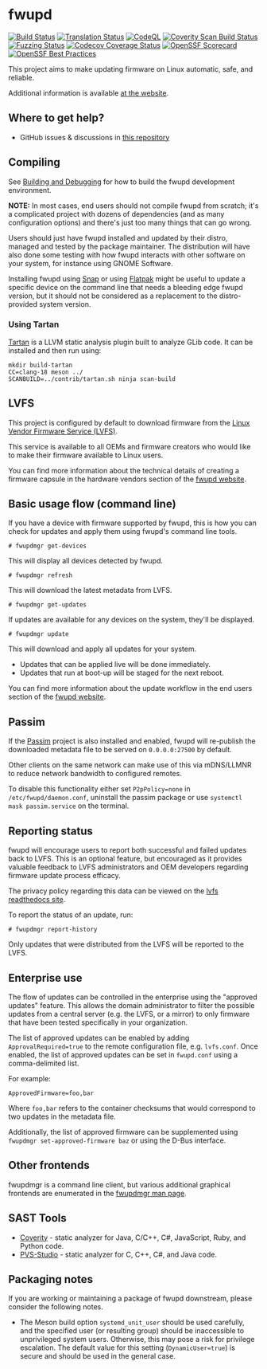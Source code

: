 # fwupd

[![Build Status](https://github.com/fwupd/fwupd/actions/workflows/ci.yml/badge.svg)](https://github.com/fwupd/fwupd/actions/workflows/ci.yml)
[![Translation Status](https://hosted.weblate.org/widget/fwupd/svg-badge.svg)](https://hosted.weblate.org/engage/fwupd/)
[![CodeQL](https://github.com/fwupd/fwupd/actions/workflows/codeql-analysis.yml/badge.svg)](https://github.com/fwupd/fwupd/actions/workflows/codeql-analysis.yml)
[![Coverity Scan Build Status](https://scan.coverity.com/projects/10744/badge.svg)](https://scan.coverity.com/projects/10744)
[![Fuzzing Status](https://oss-fuzz-build-logs.storage.googleapis.com/badges/fwupd.svg)](https://bugs.chromium.org/p/oss-fuzz/issues/list?sort=-opened&can=1&q=proj:fwupd)
[![Codecov Coverage Status](https://codecov.io/gh/fwupd/fwupd/graph/badge.svg?token=vykt2ROfu9)](https://codecov.io/gh/fwupd/fwupd)
[![OpenSSF Scorecard](https://api.securityscorecards.dev/projects/github.com/fwupd/fwupd/badge)](https://securityscorecards.dev/viewer/?uri=github.com/fwupd/fwupd)
[![OpenSSF Best Practices](https://www.bestpractices.dev/projects/8751/badge)](https://www.bestpractices.dev/projects/8751)

This project aims to make updating firmware on Linux automatic, safe, and reliable.

Additional information is available [at the website](https://fwupd.org/).

## Where to get help?

- GitHub issues & discussions in [this repository](https://github.com/fwupd/fwupd)

## Compiling

See [Building and Debugging](docs/building.md) for how to build the fwupd development environment.

**NOTE:** In most cases, end users should not compile fwupd from scratch; it's a
complicated project with dozens of dependencies (and as many configuration options)
and there's just too many things that can go wrong.

Users should just have fwupd installed and updated by their distro, managed and
tested by the package maintainer.
The distribution will have also done some testing with how fwupd interacts with
other software on your system, for instance using GNOME Software.

Installing fwupd using [Snap](https://github.com/fwupd/fwupd/wiki/fwupd-snap)
or using [Flatpak](https://github.com/fwupd/fwupd/wiki/fwupd-flatpak) might be
useful to update a specific device on the command line that needs a bleeding
edge fwupd version, but it should not be considered as a replacement to the
distro-provided system version.

### Using Tartan

[Tartan](https://gitlab.freedesktop.org/tartan/tartan/-/wikis/home) is a LLVM static
analysis plugin built to analyze GLib code. It can be installed and then run using:

    mkdir build-tartan
    CC=clang-18 meson ../
    SCANBUILD=../contrib/tartan.sh ninja scan-build

## LVFS

This project is configured by default to download firmware from the [Linux Vendor
Firmware Service (LVFS)](https://fwupd.org/).

This service is available to all OEMs and firmware creators who would like to make
their firmware available to Linux users.

You can find more information about the technical details of creating a firmware
capsule in the hardware vendors section of the [fwupd website](https://fwupd.org).

## Basic usage flow (command line)

If you have a device with firmware supported by fwupd, this is how you can check
for updates and apply them using fwupd's command line tools.

`# fwupdmgr get-devices`

This will display all devices detected by fwupd.

`# fwupdmgr refresh`

This will download the latest metadata from LVFS.

`# fwupdmgr get-updates`

If updates are available for any devices on the system, they'll be displayed.

`# fwupdmgr update`

This will download and apply all updates for your system.

- Updates that can be applied live will be done immediately.
- Updates that run at boot-up will be staged for the next reboot.

You can find more information about the update workflow in the end
users section of the [fwupd website](https://fwupd.org).

## Passim

If the [Passim](https://github.com/hughsie/passim/blob/main/README.md) project is also installed
and enabled, fwupd will re-publish the downloaded metadata file to be served on `0.0.0.0:27500`
by default.

Other clients on the same network can make use of this via mDNS/LLMNR to reduce network bandwidth
to configured remotes.

To disable this functionality either set `P2pPolicy=none` in `/etc/fwupd/daemon.conf`, uninstall
the passim package or use `systemctl mask passim.service` on the terminal.

## Reporting status

fwupd will encourage users to report both successful and failed updates back
to LVFS.  This is an optional feature, but encouraged as it provides valuable
feedback to LVFS administrators and OEM developers regarding firmware update
process efficacy.

The privacy policy regarding this data can be viewed on the [lvfs readthedocs site](https://lvfs.readthedocs.io/en/latest/privacy.html).

To report the status of an update, run:

`# fwupdmgr report-history`

Only updates that were distributed from the LVFS will be reported to the LVFS.

## Enterprise use

The flow of updates can be controlled in the enterprise using the
"approved updates" feature. This allows the domain administrator to filter
the possible updates from a central server (e.g. the LVFS, or a mirror)
to only firmware that have been tested specifically in your organization.

The list of approved updates can be enabled by adding `ApprovalRequired=true`
to the remote configuration file, e.g. `lvfs.conf`. Once enabled, the
list of approved updates can be set in `fwupd.conf` using a comma-delimited list.

For example:

    ApprovedFirmware=foo,bar

Where `foo,bar` refers to the container checksums that would correspond
to two updates in the metadata file.

Additionally, the list of approved firmware can be supplemented using
`fwupdmgr set-approved-firmware baz` or using the D-Bus interface.

## Other frontends

fwupdmgr is a command line client, but various additional graphical frontends are enumerated in the [fwupdmgr man page](https://fwupd.github.io/libfwupdplugin/fwupdmgr.html#description).

## SAST Tools

- [Coverity](https://scan.coverity.com/) - static analyzer for Java, C/C++, C#, JavaScript, Ruby, and Python code.
- [PVS-Studio](https://pvs-studio.com/en/pvs-studio/?utm_source=website&utm_medium=github&utm_campaign=open_source) - static analyzer for C, C++, C#, and Java code.

## Packaging notes

If you are working or maintaining a package of fwupd downstream, please consider the following notes.

- The Meson build option `systemd_unit_user` should be used carefully, and the specified user (or resulting group) should be inaccessible to
  unprivileged system users. Otherwise, this may pose a risk for privilege escalation. The default value for this setting (`DynamicUser=true`) is
  secure and should be used in the general case.
